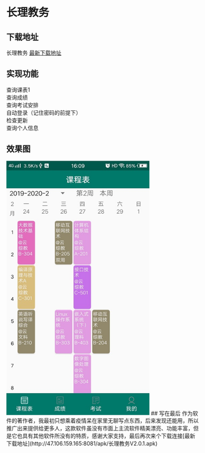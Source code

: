 # 长理教务
##  下载地址  
长理教务 [最新下载地址](http://47.106.159.165:8081/apk/长理教务V2.0.1.apk)
##  实现功能
查询课表1<br> 
查询成绩<br> 
查询考试安排<br> 
自动登录（记住密码的前提下）<br> 
检查更新<br> 
查询个人信息<br> 
##  效果图
<img src="https://github.com/892681347/EduAdminPic/raw/master/TimetablePic.jpg"  alt="课程表页面" width="375px"/>
##  写在最后
作为软件的著作者，我最初只想乘着疫情呆在家里无聊写点东西，后来发现还能用，所以推广出来提供给更多人，这款软件虽没有市面上主流软件精美漂亮、功能丰富，但是它也具有其他软件所没有的特质，感谢大家支持，最后再次来个下载连接[最新下载地址](http://47.106.159.165:8081/apk/长理教务V2.0.1.apk)

